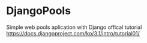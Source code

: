 # DjangoPools
Simple web pools aplication with Django offical tutorial 
https://docs.djangoproject.com/ko/3.1/intro/tutorial01/
